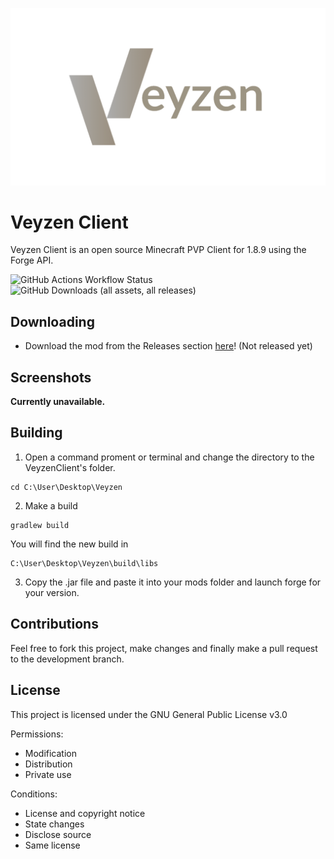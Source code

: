 ![logo](logo.png)

# Veyzen Client
Veyzen Client is an open source Minecraft PVP Client for 1.8.9 using the Forge API.

![GitHub Actions Workflow Status](https://img.shields.io/github/actions/workflow/status/Arctyll/Veyzen/build.yml)
![GitHub Downloads (all assets, all releases)](https://img.shields.io/github/downloads/Arctyll/Veyzen/total)

## Downloading
- Download the mod from the Releases section [here](https://github.com/Arctyll/Veyzen/releases)! (Not released yet)

## Screenshots

**Currently unavailable.**

## Building
1. Open a command proment or terminal and change the directory to the VeyzenClient's folder.
```
cd C:\User\Desktop\Veyzen
```
2. Make a build
```
gradlew build
```
You will find the new build in
```
C:\User\Desktop\Veyzen\build\libs
```
3. Copy the .jar file and paste it into your mods folder and launch forge for your version.

## Contributions
Feel free to fork this project, make changes and finally make a pull request to the development branch.

## License
This project is licensed under the GNU General Public License v3.0

Permissions:
- Modification 
- Distribution 
- Private use

Conditions:
- License and copyright notice
- State changes 
- Disclose source
- Same license 
